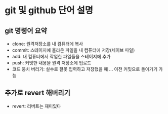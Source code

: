# git 및 github 단어 설명

## git 명령어 요약


- clone: 원격저장소를 내 컴퓨터에 복사
- commit: 스테이지에 올라온 파일을 내 컴퓨터에 저장(세이브 파일)
- add: 내 컴퓨터에서 작업한 파일들을 스테이지에 추가
- push: 커밋한 내용을 원격 저장소에 업로드
- 코드 뭉치 버리기: 실수로 잘못 입력하고 저장했을 때 ... 이전 커밋으로      돌아가기 가능


## 추가로 revert 해버리기

- revert: 리버트는 재미있다
